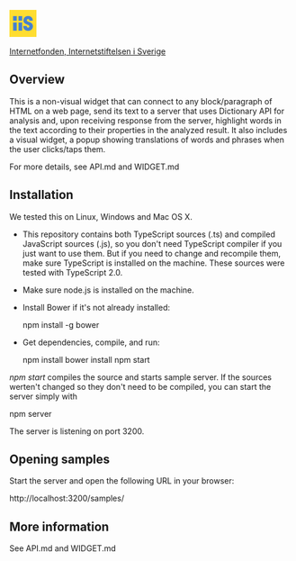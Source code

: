 [<img src="../iis.png">](https://www.iis.se/)

[Internetfonden, Internetstiftelsen i Sverige](https://www.iis.se/)

## Overview

This is a non-visual widget that can connect to any block/paragraph of HTML on a web page,
send its text to a server that uses Dictionary API for analysis and, upon receiving response
from the server, highlight words in the text according to their properties in the analyzed result.
It also includes a visual widget, a popup showing translations of words and phrases when the user clicks/taps them.

For more details, see API.md and WIDGET.md

## Installation

We tested this on Linux, Windows and Mac OS X.

* This repository contains both TypeScript sources (.ts) and compiled JavaScript sources (.js),
so you don't need TypeScript compiler if you just want to use them. But if you need to change and recompile them,
make sure TypeScript is installed on the machine. These sources were tested with TypeScript 2.0.

* Make sure node.js is installed on the machine.

* Install Bower if it's not already installed:

  npm install -g bower

* Get dependencies, compile, and run:

  npm install
  bower install
  npm start

*npm start* compiles the source and starts sample server. If the sources werten't changed so they don't need to be compiled,
you can start the server simply with

  npm server

The server is listening on port 3200.

## Opening samples
Start the server and open the following URL in your browser:

http://localhost:3200/samples/

## More information

See API.md and WIDGET.md
